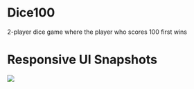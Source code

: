 # Dice100
2-player dice game where the player who scores 100 first wins

# Responsive UI Snapshots

![](Images/Launchscreen.png)
